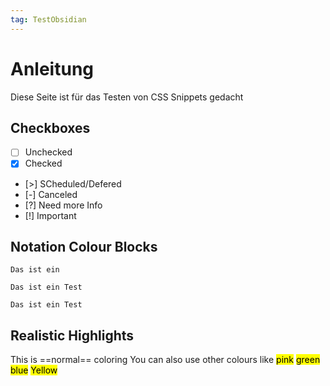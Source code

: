 ```yaml
---
tag: TestObsidian
---
```


# Anleitung
Diese Seite ist für das Testen von CSS Snippets gedacht

## Checkboxes

- [ ] Unchecked
- [x] Checked
- [>] SCheduled/Defered
- [-] Canceled
- [?] Need more Info
- [!] Important

 ## Notation Colour Blocks
 
 ```note-gray-background
 Das ist ein 	
 ```
 
  ```note-yellow-background
 Das ist ein Test
 ```
 
  ```note-orange
 Das ist ein Test
 ```
 
 ## Realistic Highlights
 
 This is ==normal== coloring
 You can also use other colours like 
 <mark class="pink">pink</mark>
 <mark class="green">green</mark>
 <mark class="blue">blue</mark>
 <mark class="yellow">Yellow</mark>